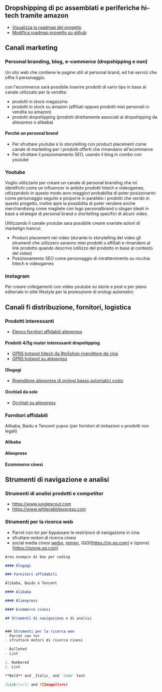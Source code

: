 ## Dropshipping di pc assemblati e periferiche hi-tech tramite amazon

- [Visualizza la roadmap del progetto](https://sitemana.github.io/amazon-drop-hardware/)
- [Modifica roadmap progetto su github](https://github.com/sitemana/amazon-drop-hardware/blob/master/index.md)

## Canali marketing

### Personal branding, blog, e-commerce (dropshipping e non)

Un sito web che contiene le pagine utili al personal brand, ed hai servizi che offre il personaggio.

con l'ecommerce sarà possibile inserire prodotti di vario tipo in base al canale utilizzato per la vendita:

- prodotti in stock magazzino 
- prodotti in stock su amazon (affiliati oppure prodotti miei personali in vendita su amazon)
- prodotti dropshipping (prodotti direttamente associati al dropshipping da aliexpress o alibaba)

#### Perchè un personal brand

- Per sfruttare youtube e lo storytelling con product placement come canale di marketing per i prodotti offerti che rimandano all'ecommerce
- Per sfruttare il posizionamento SEO, usando il blog in combo con youtube

### Youtube

Voglio utilizzarlo per creare un canale di personal branding che mi identifichi come un influencer in ambito prodotti hitech e videogames, utlizzandolo in questo modo avro maggiori probabilita di poter posizionarmi come personaggio seguito e proporre in parallelo i prodotti che vendo in questo progetto, inoltre apre la possibilita di poter vendere anche merchandising come magliete con logo personalbrand o slogan ideati in base a strategie di personal brand o storitelling specifici di alcuni video.

Utilizzando il canale youtube sara possibile creare svariate azioni di marketign trancui:

- Product placement nei video (durante lo storytelling del video gli strumenti che utilizzero saranno miei prodotti o affiliati e rimandero al link prodotto quando descrivo lutilizzo del prodotto in base al contesto del video)
- Posizionamento SEO come personaggio di intrattenimento su nicchia hitech e videogames

### Instagram

Per creare collegamenti con video youtube su storie e post e per piano editoriale in stile lifestyle per la promozione di orologi automatici

## Canali fi distribuzione, fornitori, logistica

### Prodotti interessanti

- [Elenco fornitori affidabili aliexpress](https://alixblog.com/it/migliori-venditori-aliexpress/)

#### Prodotti 4/5g router interessanti dropshipping

- [GPRS hotspot hitech da 9to5shop rivenditore de cina](https://9to5shop.com/collections/mobile-hotspots/products/unlocked-netgear-aircard-770s)
- [GPRS hotspot su aliexpress](https://www.aliexpress.com/item/4001048238314.html?spm=a2g0o.productlist.0.0.383d72e5Dp5PF1&algo_pvid=9028a476-5bab-428d-8446-7af918dc87d4&algo_expid=9028a476-5bab-428d-8446-7af918dc87d4-0&btsid=0b0a187b15931324398012327e4c9c&ws_ab_test=searchweb0_0,searchweb201602_,searchweb201603_)

#### Ologogi

- [Rivenditore aliexpress di orologi basso automatici costo](https://skmeiwatches.it.aliexpress.com/store/903895)

#### Occhiali da sole

- [Occhiali su aliexpress](https://it.aliexpress.com/item/32867301486.html?trace=wwwdetail2mobilesitedetail&spm=a2g0n.store_home.allProducts_823523.32867301486)


### Fornitori affidabili

Alibaba, Baidu e Tencent yupoo (per fornitori di imitazioni o prodotti non legali)

#### Alibaba

#### Aliexpress

#### Ecommerce cinesi

## Strumenti di navigazione e analisi

### Strumenti di analisi prodotti e competitor

- https://www.junglescout.com
- https://www.whiterabbitexpress.com

### Strumenti per la ricerca web 

- Parrot con tor per bypassare le restrizioni di navigazione in cina
- sfruttare motori di ricerca cinesi
- social media cinesi [weibo](https://www.weibo.com/login.php), [renren](http://www.renren.com), (QQ)[https://im.qq.com] e (qzone)[https://qzone.qq.com]


```markdown
Area esempio di box per coding

#### Ologogi

### Fornitori affidabili

Alibaba, Baidu e Tencent

#### Alibaba

#### Aliexpress

#### Ecommerce cinesi

## Strumenti di navigazione e di analisi


### Strumenti per la ricerca wen
- Parrot con tor
- sfruttare motori di ricerca cinesi

- Bulleted
- List

1. Numbered
2. List

**Bold** and _Italic_ and `Code` text

[Link](url) and ![Image](src)
```
